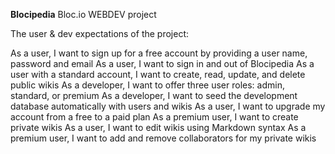 **Blocipedia** Bloc.io WEBDEV project

The user & dev expectations of the project:

As a user, I want to sign up for a free account by providing a user name, password and email
As a user, I want to sign in and out of Blocipedia
As a user with a standard account, I want to create, read, update, and delete public wikis
As a developer, I want to offer three user roles: admin, standard, or premium
As a developer, I want to seed the development database automatically with users and wikis
As a user, I want to upgrade my account from a free to a paid plan
As a premium user, I want to create private wikis
As a user, I want to edit wikis using Markdown syntax
As a premium user, I want to add and remove collaborators for my private wikis